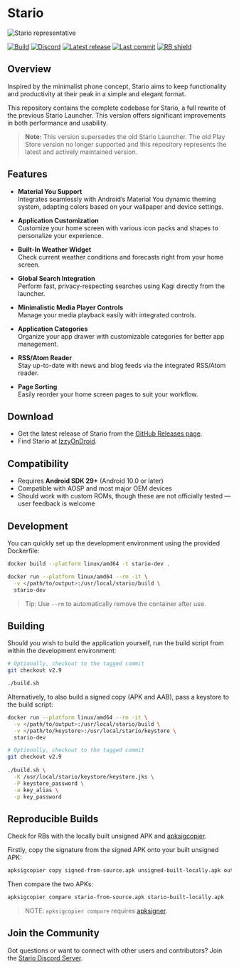 # Stario

<img src="docs/representative.png" alt="Stario representative">

[![Build](https://img.shields.io/github/actions/workflow/status/albu-razvan/Stario/build.yml?label=Build)](https://github.com/albu-razvan/Stario/actions/workflows/build.yml)
[![Discord](https://img.shields.io/discord/1110537583726964820?label=Discord&logo=discord&logoColor=white)](https://discord.gg/WuVapMt9gY)
[![Latest release](https://img.shields.io/github/downloads/albu-razvan/Stario/total?label=Download&logo=android&logoColor=white)](https://github.com/albu-razvan/Stario/releases/latest)
[![Last commit](https://custom-icon-badges.demolab.com/github/last-commit/albu-razvan/Stario?logo=history&logoColor=white&label=Latest%20commit)](https://github.com/albu-razvan/Stario/commit)
[<img src="https://shields.rbtlog.dev/simple/com.stario.launcher" alt="RB shield">](https://shields.rbtlog.dev/com.stario.launcher)

## Overview

Inspired by the minimalist phone concept, Stario aims to keep functionality and productivity at
their peak in a simple and elegant format.

This repository contains the complete codebase for Stario, a full rewrite of the previous
Stario Launcher. This version offers significant improvements in both performance and usability.

> **Note:** This version supersedes the old Stario Launcher. The old Play Store version no longer
> supported and this repository represents the latest and actively maintained version.

## Features

- **Material You Support**  
  Integrates seamlessly with Android’s Material You dynamic theming system, adapting colors based on
  your wallpaper and device settings.

- **Application Customization**  
  Customize your home screen with various icon packs and shapes to personalize your experience.

- **Built-In Weather Widget**  
  Check current weather conditions and forecasts right from your home screen.

- **Global Search Integration**  
  Perform fast, privacy-respecting searches using Kagi directly from the launcher.

- **Minimalistic Media Player Controls**  
  Manage your media playback easily with integrated controls.

- **Application Categories**  
  Organize your app drawer with customizable categories for better app management.

- **RSS/Atom Reader**  
  Stay up-to-date with news and blog feeds via the integrated RSS/Atom reader.

- **Page Sorting**  
  Easily reorder your home screen pages to suit your workflow.

## Download

- Get the latest release of Stario from the [GitHub Releases page](https://github.com/albu-razvan/Stario/releases/latest).
- Find Stario at [IzzyOnDroid](https://apt.izzysoft.de/packages/com.stario.launcher).

## Compatibility

- Requires **Android SDK 29+** (Android 10.0 or later)
- Compatible with AOSP and most major OEM devices
- Should work with custom ROMs, though these are not officially tested — user feedback is welcome

## Development

You can quickly set up the development environment using the provided Dockerfile:

```bash
docker build --platform linux/amd64 -t stario-dev .

docker run --platform linux/amd64 --rm -it \
  -v </path/to/output>:/usr/local/stario/build \
  stario-dev
```

> Tip: Use `--rm` to automatically remove the container after use.

## Building

Should you wish to build the application yourself, run the build
script from within the development environment:

```bash
# Optionally, checkout to the tagged commit
git checkout v2.9

./build.sh
```

Alternatively, to also build a signed copy (APK and AAB), pass a keystore to the build script:

```bash
docker run --platform linux/amd64 --rm -it \
  -v </path/to/output>:/usr/local/stario/build \
  -v </path/to/keystore>:/usr/local/stario/keystore \
  stario-dev

# Optionally, checkout to the tagged commit
git checkout v2.9
  
./build.sh \
  -K /usr/local/stario/keystore/keystore.jks \
  -P keystore_password \
  -a key_alias \
  -p key_password
```

## Reproducible Builds

Check for RBs with the locally built unsigned APK and [apksigcopier](https://github.com/obfusk/apksigcopier). 

Firstly, copy the signature from the signed APK onto your built unsigned APK:

```bash
apksigcopier copy signed-from-source.apk unsigned-built-locally.apk out.apk
```

Then compare the two APKs:

```bash
apksigcopier compare stario-from-source.apk stario-built-locally.apk
```

> NOTE: `apksigcopier compare` requires [apksigner](https://developer.android.com/tools/apksigner).

## Join the Community

Got questions or want to connect with other users and contributors? Join
the [Stario Discord Server](https://discord.gg/WuVapMt9gY).
